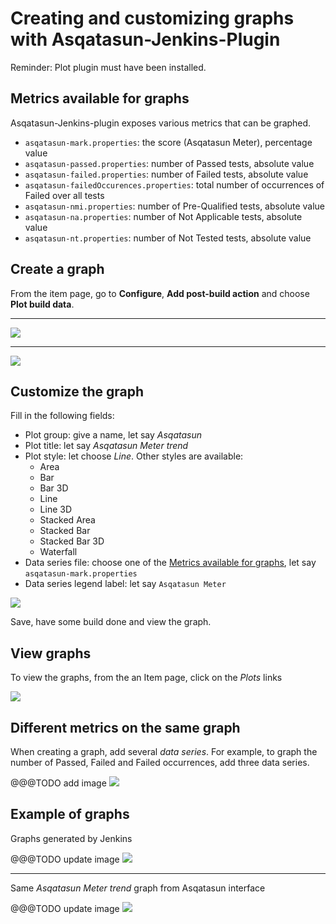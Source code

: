 # Creating and customizing graphs with Asqatasun-Jenkins-Plugin

Reminder: Plot plugin must have been installed.

## Metrics available for graphs

Asqatasun-Jenkins-plugin exposes various metrics that can be graphed.

* `asqatasun-mark.properties`: the score (Asqatasun Meter), percentage value
* `asqatasun-passed.properties`: number of Passed tests, absolute value
* `asqatasun-failed.properties`: number of Failed tests, absolute value
* `asqatasun-failedOccurences.properties`: total number of occurrences of Failed over all tests
* `asqatasun-nmi.properties`: number of Pre-Qualified tests, absolute value
* `asqatasun-na.properties`: number of Not Applicable tests, absolute value
* `asqatasun-nt.properties`: number of Not Tested tests, absolute value

## Create a graph

From the item page, go to **Configure**, **Add post-build action** and choose **Plot build data**.

---

![](Images/screenshot_20150218_ASQATASUN_jenkins_plot_add-1.png)

---

![](Images/screenshot_20150218_ASQATASUN_jenkins_plot_add-2.png)


## Customize the graph

Fill in the following fields:

* Plot group: give a name, let say *Asqatasun*
* Plot title: let say *Asqatasun Meter trend*
* Plot style: let choose *Line*. Other styles are available:
    * Area
    * Bar
    * Bar 3D
    * Line
    * Line 3D
    * Stacked Area
    * Stacked Bar
    * Stacked Bar 3D
    * Waterfall
* Data series file: choose one of the [Metrics available for graphs](#metrics-available-for-graphs), let say `asqatasun-mark.properties`
* Data series legend label: let say `Asqatasun Meter`

![](Images/screenshot_20150218_ASQATASUN_jenkins_plot_add_data_series_highlight.png)

Save, have some build done and view the graph.

## View graphs

To view the graphs, from the an Item page, click on the *Plots* links

![](Images/screenshot_20150218_ASQATASUN_jenkins_plot_graphs_link.png)

## Different metrics on the same graph

When creating a graph, add several *data series*. For example, to graph the number
of Passed, Failed and Failed occurrences, add three data series.

@@@TODO add image ![](Images/screenshot_20150218_ASQATASUN_jenkins_plot_add_data_series_multiple.png)

## Example of graphs

Graphs generated by Jenkins

@@@TODO update image
![](Images/screenshot_20150218_ASQATASUN_jenkins_plot_graphs.png)

----

Same *Asqatasun Meter trend* graph from Asqatasun interface

@@@TODO update image
![](Images/screenshot_20150218_ASQATASUN_jenkins_plot_graphs_from_Asqatasun.png)


